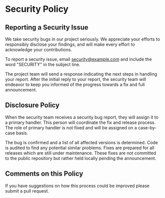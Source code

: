 # Security Policy

## Reporting a Security Issue

We take security bugs in our project seriously. We appreciate your efforts to responsibly disclose your findings, and will make every effort to acknowledge your contributions.

To report a security issue, email [security@example.com](mailto:security@example.com) and include the word "SECURITY" in the subject line.

The project team will send a response indicating the next steps in handling your report. After the initial reply to your report, the security team will endeavor to keep you informed of the progress towards a fix and full announcement.

## Disclosure Policy

When the security team receives a security bug report, they will assign it to a primary handler. This person will coordinate the fix and release process. The role of primary handler is not fixed and will be assigned on a case-by-case basis.

The bug is confirmed and a list of all affected versions is determined. Code is audited to find any potential similar problems. Fixes are prepared for all releases which are still under maintenance. These fixes are not committed to the public repository but rather held locally pending the announcement.

## Comments on this Policy

If you have suggestions on how this process could be improved please submit a pull request.